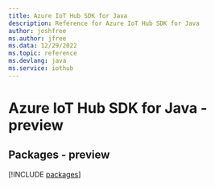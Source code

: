 ```yaml
---
title: Azure IoT Hub SDK for Java
description: Reference for Azure IoT Hub SDK for Java
author: joshfree
ms.author: jfree
ms.data: 12/29/2022
ms.topic: reference
ms.devlang: java
ms.service: iothub
---
```

# Azure IoT Hub SDK for Java - preview
## Packages - preview
[!INCLUDE [packages](iot-hub-index.md)]